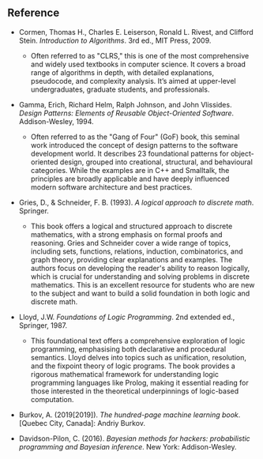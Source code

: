 
## Reference

- Cormen, Thomas H., Charles E. Leiserson, Ronald L. Rivest, and Clifford Stein. *Introduction to Algorithms*. 3rd ed., MIT Press, 2009.  
  - Often referred to as "CLRS," this is one of the most comprehensive and widely used textbooks
    in computer science. It covers a broad range of algorithms in depth, with detailed explanations,
    pseudocode, and complexity analysis. It’s aimed at upper-level undergraduates, graduate
    students, and professionals.

- Gamma, Erich, Richard Helm, Ralph Johnson, and John Vlissides. *Design Patterns: Elements of Reusable Object-Oriented Software*. Addison-Wesley, 1994.  
  - Often referred to as the "Gang of Four" (GoF) book, this seminal work introduced the concept
    of design patterns to the software development world. It describes 23 foundational patterns
    for object-oriented design, grouped into creational, structural, and behavioural categories.
    While the examples are in C++ and Smalltalk, the principles are broadly applicable and have
    deeply influenced modern software architecture and best practices.

- Gries, D., & Schneider, F. B. (1993). *A logical approach to discrete math*. Springer.  
  - This book offers a logical and structured approach to discrete mathematics, with a strong
    emphasis on formal proofs and reasoning. Gries and Schneider cover a wide range of topics,
    including sets, functions, relations, induction, combinatorics, and graph theory, providing
    clear explanations and examples. The authors focus on developing the reader's ability to
    reason logically, which is crucial for understanding and solving problems in discrete
    mathematics. This is an excellent resource for students who are new to the subject and
    want to build a solid foundation in both logic and discrete math.

- Lloyd, J.W. *Foundations of Logic Programming*. 2nd extended ed., Springer, 1987.  
  - This foundational text offers a comprehensive exploration of logic programming, emphasising
    both declarative and procedural semantics. Lloyd delves into topics such as unification,
    resolution, and the fixpoint theory of logic programs. The book provides a rigorous
    mathematical framework for understanding logic programming languages like Prolog, making
    it essential reading for those interested in the theoretical underpinnings of logic-based
    computation.


- Burkov, A. (2019[2019]). *The hundred-page machine learning book*. [Quebec City, Canada]: Andriy Burkov.

- Davidson-Pilon, C. (2016). *Bayesian methods for hackers: probabilistic programming and Bayesian inference*. New York: Addison-Wesley.



